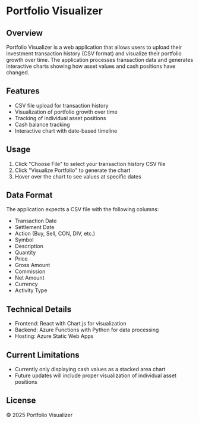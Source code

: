 # Portfolio Visualizer

## Overview
Portfolio Visualizer is a web application that allows users to upload their investment transaction history (CSV format) and visualize their portfolio growth over time. The application processes transaction data and generates interactive charts showing how asset values and cash positions have changed.

## Features
- CSV file upload for transaction history
- Visualization of portfolio growth over time
- Tracking of individual asset positions
- Cash balance tracking
- Interactive chart with date-based timeline

## Usage
1. Click "Choose File" to select your transaction history CSV file
2. Click "Visualize Portfolio" to generate the chart
3. Hover over the chart to see values at specific dates

## Data Format
The application expects a CSV file with the following columns:
- Transaction Date
- Settlement Date
- Action (Buy, Sell, CON, DIV, etc.)
- Symbol
- Description
- Quantity
- Price
- Gross Amount
- Commission
- Net Amount
- Currency
- Activity Type

## Technical Details
- Frontend: React with Chart.js for visualization
- Backend: Azure Functions with Python for data processing
- Hosting: Azure Static Web Apps

## Current Limitations
- Currently only displaying cash values as a stacked area chart
- Future updates will include proper visualization of individual asset positions

## License
© 2025 Portfolio Visualizer
